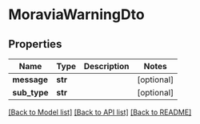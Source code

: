 # MoraviaWarningDto

## Properties
Name | Type | Description | Notes
------------ | ------------- | ------------- | -------------
**message** | **str** |  | [optional] 
**sub_type** | **str** |  | [optional] 

[[Back to Model list]](../README.md#documentation-for-models) [[Back to API list]](../README.md#documentation-for-api-endpoints) [[Back to README]](../README.md)


